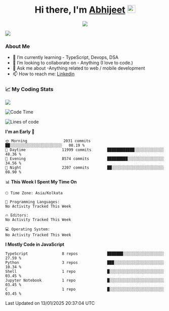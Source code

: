 <div align="center">
   <h1>Hi there, I'm <a href="">Abhijeet</a> <img src="https://media.giphy.com/media/hvRJCLFzcasrR4ia7z/giphy.gif" width="25px"> </h1>
   
   
   <img src="https://pronoun.cyou/x/y?subject=He&object=Him&height=20"> 
</div>

![](https://komarev.com/ghpvc/?username=abhijeetsingh-22)

<h3>About Me </h3>

<!-- - 🔭 I’m currently working on - My engineering Capstone Project -->
- 🌱 I’m currently learning - TypeScript, Devops, DSA
- 👯 I’m looking to collaborate on - Anything (I love to code.)
- 💬 Ask me about -Anything related to web / mobile development
- 📫 How to reach me: [Linkedin](https://www.linkedin.com/in/amabhijeet/)

### &#128200; My Coding Stats

<img align="center" src="https://github-readme-stats.vercel.app/api?username=abhijeetsingh-22&count_private=true&show_icons=true&theme=default&hide=stars" />

<!--START_SECTION:waka-->
![Code Time](http://img.shields.io/badge/Code%20Time-463%20hrs%2033%20mins-blue)

![Lines of code](https://img.shields.io/badge/From%20Hello%20World%20I%27ve%20Written-5.5%20million%20lines%20of%20code-blue)

**I'm an Early 🐤** 

```text
🌞 Morning                2031 commits        ██░░░░░░░░░░░░░░░░░░░░░░░   08.19 % 
🌆 Daytime                11999 commits       ████████████░░░░░░░░░░░░░   48.36 % 
🌃 Evening                8574 commits        █████████░░░░░░░░░░░░░░░░   34.56 % 
🌙 Night                  2207 commits        ██░░░░░░░░░░░░░░░░░░░░░░░   08.90 % 
```


📊 **This Week I Spent My Time On** 

```text
🕑︎ Time Zone: Asia/Kolkata

💬 Programming Languages: 
No Activity Tracked This Week

🔥 Editors: 
No Activity Tracked This Week

💻 Operating System: 
No Activity Tracked This Week
```

**I Mostly Code in JavaScript** 

```text
TypeScript               8 repos             ███████░░░░░░░░░░░░░░░░░░   27.59 % 
Python                   3 repos             ███░░░░░░░░░░░░░░░░░░░░░░   10.34 % 
Shell                    1 repo              █░░░░░░░░░░░░░░░░░░░░░░░░   03.45 % 
Jupyter Notebook         1 repo              █░░░░░░░░░░░░░░░░░░░░░░░░   03.45 % 
C                        1 repo              █░░░░░░░░░░░░░░░░░░░░░░░░   03.45 % 
```




 Last Updated on 13/01/2025 20:37:04 UTC
<!--END_SECTION:waka-->
